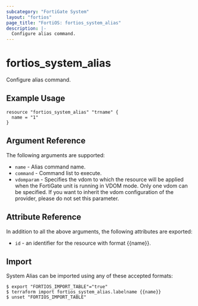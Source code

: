 ```yaml
---
subcategory: "FortiGate System"
layout: "fortios"
page_title: "FortiOS: fortios_system_alias"
description: |-
  Configure alias command.
---
```


# fortios_system_alias
Configure alias command.

## Example Usage

```hcl
resource "fortios_system_alias" "trname" {
  name = "1"
}
```

## Argument Reference

The following arguments are supported:

* `name` - Alias command name.
* `command` - Command list to execute.
* `vdomparam` - Specifies the vdom to which the resource will be applied when the FortiGate unit is running in VDOM mode. Only one vdom can be specified. If you want to inherit the vdom configuration of the provider, please do not set this parameter.


## Attribute Reference

In addition to all the above arguments, the following attributes are exported:
* `id` - an identifier for the resource with format {{name}}.

## Import

System Alias can be imported using any of these accepted formats:
```
$ export "FORTIOS_IMPORT_TABLE"="true"
$ terraform import fortios_system_alias.labelname {{name}}
$ unset "FORTIOS_IMPORT_TABLE"
```
